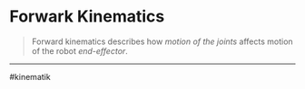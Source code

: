 # Forwark Kinematics
> Forward kinematics describes how *motion of the joints* affects motion of the robot *end-effector*.




---
#kinematik 
